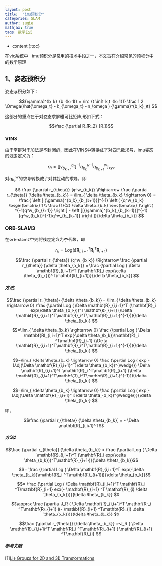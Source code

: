 ```yaml
---
layout: post
title:  "imu预积分"
categories: SLAM
author: sugie
mathjax: true
tags: 数学公式
---
```


* content
{:toc}

在vio系统中，imu预积分是常用的技术手段之一，本文旨在介绍常见的预积分中的数学原理





## 1、姿态预积分

姿态与积分如下：

$${\gamma}^{b_k}_{b_{k+1}} = \int_{t \in[t_k,t_{k+1}]} \frac 1 2 \Omega(\hat{\omega_t} - b_{\omega_t} - n_\omega ) {\gamma}^{b_k}_{t} $$

这部分的重点在于对姿态求解雅可比矩阵,形如下式：

$$\frac {\partial R_1R_2} {R_1}$$

### VINS

由于李群对于加法是不封闭的，因此在VINS中转换成了对四元数求导，imu姿态的残差定义为：

$$r_{\theta} = \left [[{\gamma}^{b_k}_{b_{k+1}}]^{-1} {q^w_{b_k}}^{-1}q^w_{b_{k+1}} \right ]_{xyz}$$

对$q^w_{b_k}$的求导转换成了对其扰动的求导，即

$$
\frac {\partial r_{\theta}} {q^w_{b_k}} \Rightarrow \frac {\partial r_{\theta}} {\delta \theta_{b_k}} = \lim_{ \delta \theta_{b_k} \rightarrow 0} = \frac { \left [[{\gamma}^{b_k}_{b_{k+1}}]^{-1} \left ( {q^w_{b_k} \begin{bmatrix} 1 \\
\frac {1}{2} \delta \theta_{b_k} \end{bmatrix} }\right ) ^{-1}q^w_{b_{k+1}} \right ] - \left [[{\gamma}^{b_k}_{b_{k+1}}]^{-1} {q^w_{b_k}}^{-1}q^w_{b_{k+1}} \right ]}{\delta \theta_{b_k}}
$$

### ORB-SLAM3

在orb-slam3中则将残差定义为李代数，即

$$r_{\theta}  = Log ( \Delta \mathbf{R}_{i,i+1}^T\mathbf{R}_i^T\mathbf{R}_{i+1})$$

$$\frac {\partial r_{\theta}} {q^w_{b_k}} \Rightarrow \frac {\partial r_{\theta}} {\delta \theta_{b_k}}  = \frac {\partial Log ( \Delta \mathbf{R}_{i,i+1}^T (\mathbf{R}_i exp(\delta \theta_{b_k}))^T\mathbf{R}_{i+1})}{\delta \theta_{b_k}}
$$

##### 方法1

$$\frac {\partial r_{\theta}} {\delta \theta_{b_k}}  = \lim_{ \delta \theta_{b_k} \rightarrow 0}  \frac {\partial Log ( \Delta \mathbf{R}_{i,i+1}^T (\mathbf{R}_i exp(\delta \theta_{b_k}))^T\mathbf{R}_{i+1} (\Delta \mathbf{R}_{i,i+1}^T\mathbf{R}_i^T\mathbf{R}_{i+1})^{-1})}{\delta \theta_{b_k}}
$$

$$=\lim_{ \delta \theta_{b_k} \rightarrow 0}  \frac {\partial Log ( \Delta \mathbf{R}_{i,i+1}^T exp(-\delta \theta_{b_k})\mathbf{R}_i ^T\mathbf{R}_{i+1} (\Delta \mathbf{R}_{i,i+1}^T\mathbf{R}_i^T\mathbf{R}_{i+1})^{-1})}{\delta \theta_{b_k}}
$$

$$=\lim_{ \delta \theta_{b_k} \rightarrow 0}  \frac {\partial Log ( exp(-(Adj(\Delta \mathbf{R}_{i,i+1}^T)\delta \theta_{b_k})^{\wedge}) \Delta \mathbf{R}_{i,i+1}^T \mathbf{R}_i ^T\mathbf{R}_{i+1} (\Delta \mathbf{R}_{i,i+1}^T\mathbf{R}_i^T\mathbf{R}_{i+1})^{-1})}{\delta \theta_{b_k}}
$$

$$=\lim_{ \delta \theta_{b_k} \rightarrow 0}  \frac {\partial Log ( exp(-(Adj(\Delta \mathbf{R}_{i,i+1}^T)\delta \theta_{b_k})^{\wedge})}{\delta \theta_{b_k}}
$$

即，

$$\frac {\partial r_{\theta}} {\delta \theta_{b_k}}  =  - \Delta \mathbf{R}_{i,i+1}^T$$

##### 方法2

$$\frac {\partial r_{\theta}} {\delta \theta_{b_k}} =  \frac {\partial Log ( \Delta \mathbf{R}_{i,i+1}^T (\mathbf{R}_i exp(\delta \theta_{b_k}))^T\mathbf{R}_{i+1})}{\delta \theta_{b_k}}$$

$$=  \frac {\partial Log ( \Delta \mathbf{R}_{i,i+1}^T  exp(-\delta \theta_{b_k})\mathbf{R}_i ^T\mathbf{R}_{i+1})}{\delta \theta_{b_k}}$$

$$=  \frac {\partial Log ( \Delta \mathbf{R}_{i,i+1}^T  \mathbf{R}_i ^T\mathbf{R}_{i+1} exp(- \mathbf{R}_{i+1} ^T \mathbf{R}_{i} \delta \theta_{b_k}))}{\delta \theta_{b_k}}
$$

$$\approx \frac {\partial J_R ( \Delta \mathbf{R}_{i,i+1}^T  \mathbf{R}_i ^T\mathbf{R}_{i+1} )(- \mathbf{R}_{i+1} ^T\mathbf{R}_{i} \delta \theta_{b_k}))}{\delta \theta_{b_k}}
$$

$$\frac {\partial r_{\theta}} {\delta \theta_{b_k}} =-J_R ( \Delta \mathbf{R}_{i,i+1}^T  \mathbf{R}_i ^T\mathbf{R}_{i+1} ) \mathbf{R}_{i+1} ^T\mathbf{R}_{i} 
$$

##### 参考文献

[1][Lie Groups for 2D and 3D Transformations](http:\\www.ethaneade.org\lie.pdf)